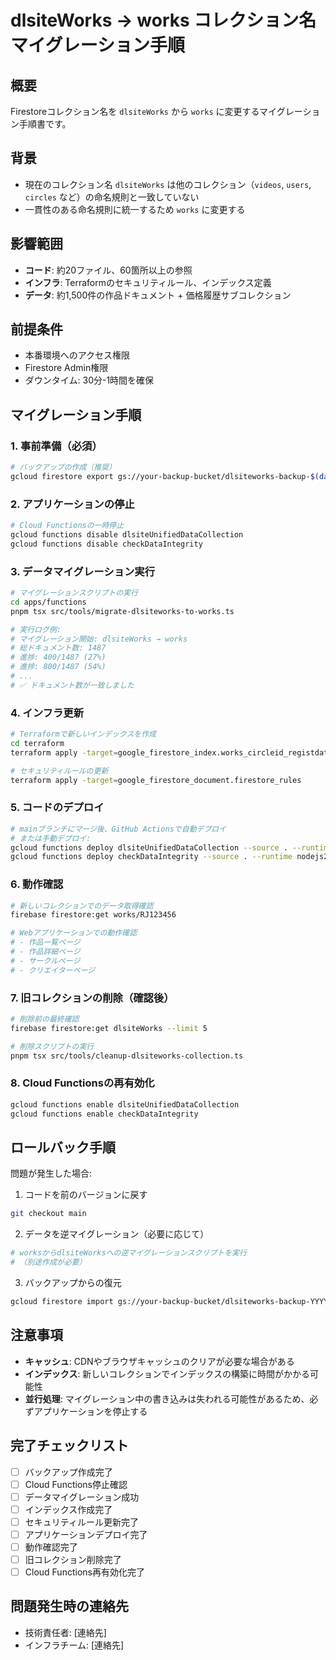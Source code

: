 # dlsiteWorks → works コレクション名マイグレーション手順

## 概要
Firestoreコレクション名を `dlsiteWorks` から `works` に変更するマイグレーション手順書です。

## 背景
- 現在のコレクション名 `dlsiteWorks` は他のコレクション（`videos`, `users`, `circles` など）の命名規則と一致していない
- 一貫性のある命名規則に統一するため `works` に変更する

## 影響範囲
- **コード**: 約20ファイル、60箇所以上の参照
- **インフラ**: Terraformのセキュリティルール、インデックス定義
- **データ**: 約1,500件の作品ドキュメント + 価格履歴サブコレクション

## 前提条件
- 本番環境へのアクセス権限
- Firestore Admin権限
- ダウンタイム: 30分-1時間を確保

## マイグレーション手順

### 1. 事前準備（必須）
```bash
# バックアップの作成（推奨）
gcloud firestore export gs://your-backup-bucket/dlsiteworks-backup-$(date +%Y%m%d)
```

### 2. アプリケーションの停止
```bash
# Cloud Functionsの一時停止
gcloud functions disable dlsiteUnifiedDataCollection
gcloud functions disable checkDataIntegrity
```

### 3. データマイグレーション実行
```bash
# マイグレーションスクリプトの実行
cd apps/functions
pnpm tsx src/tools/migrate-dlsiteworks-to-works.ts

# 実行ログ例:
# マイグレーション開始: dlsiteWorks → works
# 総ドキュメント数: 1487
# 進捗: 400/1487 (27%)
# 進捗: 800/1487 (54%)
# ...
# ✅ ドキュメント数が一致しました
```

### 4. インフラ更新
```bash
# Terraformで新しいインデックスを作成
cd terraform
terraform apply -target=google_firestore_index.works_circleid_registdate_desc

# セキュリティルールの更新
terraform apply -target=google_firestore_document.firestore_rules
```

### 5. コードのデプロイ
```bash
# mainブランチにマージ後、GitHub Actionsで自動デプロイ
# または手動デプロイ:
gcloud functions deploy dlsiteUnifiedDataCollection --source . --runtime nodejs22
gcloud functions deploy checkDataIntegrity --source . --runtime nodejs22
```

### 6. 動作確認
```bash
# 新しいコレクションでのデータ取得確認
firebase firestore:get works/RJ123456

# Webアプリケーションでの動作確認
# - 作品一覧ページ
# - 作品詳細ページ
# - サークルページ
# - クリエイターページ
```

### 7. 旧コレクションの削除（確認後）
```bash
# 削除前の最終確認
firebase firestore:get dlsiteWorks --limit 5

# 削除スクリプトの実行
pnpm tsx src/tools/cleanup-dlsiteworks-collection.ts
```

### 8. Cloud Functionsの再有効化
```bash
gcloud functions enable dlsiteUnifiedDataCollection
gcloud functions enable checkDataIntegrity
```

## ロールバック手順

問題が発生した場合:

1. コードを前のバージョンに戻す
```bash
git checkout main
```

2. データを逆マイグレーション（必要に応じて）
```bash
# worksからdlsiteWorksへの逆マイグレーションスクリプトを実行
# （別途作成が必要）
```

3. バックアップからの復元
```bash
gcloud firestore import gs://your-backup-bucket/dlsiteworks-backup-YYYYMMDD
```

## 注意事項
- **キャッシュ**: CDNやブラウザキャッシュのクリアが必要な場合がある
- **インデックス**: 新しいコレクションでインデックスの構築に時間がかかる可能性
- **並行処理**: マイグレーション中の書き込みは失われる可能性があるため、必ずアプリケーションを停止する

## 完了チェックリスト
- [ ] バックアップ作成完了
- [ ] Cloud Functions停止確認
- [ ] データマイグレーション成功
- [ ] インデックス作成完了
- [ ] セキュリティルール更新完了
- [ ] アプリケーションデプロイ完了
- [ ] 動作確認完了
- [ ] 旧コレクション削除完了
- [ ] Cloud Functions再有効化完了

## 問題発生時の連絡先
- 技術責任者: [連絡先]
- インフラチーム: [連絡先]
